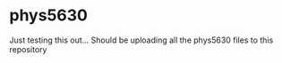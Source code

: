 # phys5630

Just testing this out... Should be uploading all the phys5630 files to this repository 
